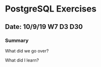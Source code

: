 # PostgreSQL Exercises

## Date: 10/9/19 W7 D3 D30

### Summary

What did we go over?

What did I learn?
